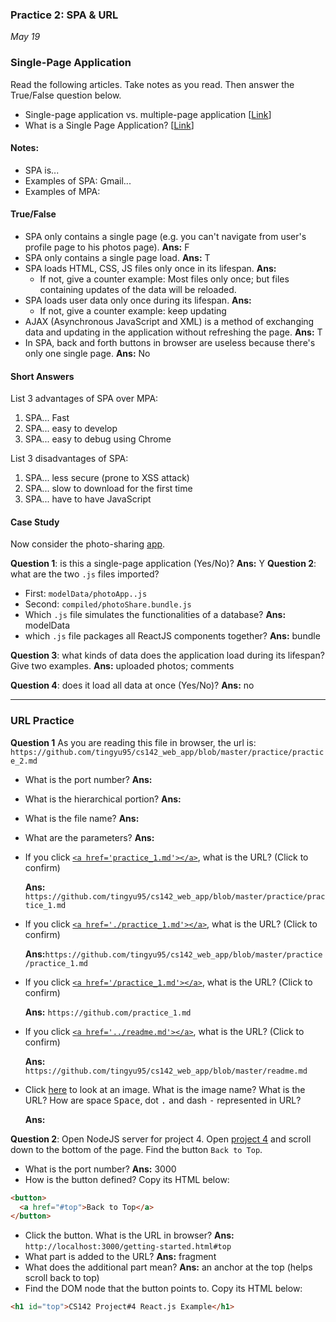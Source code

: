 ### Practice 2: SPA & URL
*May 19*

### Single-Page Application
Read the following articles. Take notes as you read. Then answer the True/False question below.
* Single-page application vs. multiple-page application [[Link](https://medium.com/@NeotericEU/single-page-application-vs-multiple-page-application-2591588efe58)]
* What is a Single Page Application? [[Link](https://flaviocopes.com/single-page-application/)]
#### Notes:
* SPA is...
* Examples of SPA: Gmail...
* Examples of MPA:

#### True/False
* SPA only contains a single page (e.g. you can't navigate from user's profile page to his photos page). **Ans:** F
* SPA only contains a single page load. **Ans:** T
* SPA loads HTML, CSS, JS files only once in its lifespan. **Ans:**
  - If not, give a counter example: Most files only once; but files containing updates of the data will be reloaded.
* SPA loads user data only once during its lifespan. **Ans:**
  - If not, give a counter example: keep updating
* AJAX (Asynchronous JavaScript and XML) is a method of exchanging data and updating in the application without refreshing the page. **Ans:** T
* In SPA, back and forth buttons in browser are useless because there's only one single page. **Ans:** No

#### Short Answers
List 3 advantages of SPA over MPA:
1. SPA... Fast
2. SPA... easy to develop
3. SPA... easy to debug using Chrome

List 3 disadvantages of SPA:
1. SPA... less secure (prone to XSS attack)
2. SPA... slow to download for the first time
3. SPA... have to have JavaScript

#### Case Study
Now consider the photo-sharing [app](https://github.com/tingyu95/cs142_web_app/blob/master/project5react/photo-share.html).

**Question 1**: is this a single-page application (Yes/No)? **Ans:**
Y
**Question 2**: what are the two `.js` files imported?
  * First: `modelData/photoApp..js`
  * Second: `compiled/photoShare.bundle.js`
  * Which `.js` file simulates the functionalities of a database? **Ans:** modelData
  * which `.js` file packages all ReactJS components together? **Ans:** bundle

**Question 3**: what kinds of data does the application load during its lifespan? Give two examples. **Ans:** uploaded photos; comments

**Question 4**: does it load all data at once (Yes/No)? **Ans:** no

___
### URL Practice
**Question 1** As you are reading this file in browser, the url is: `https://github.com/tingyu95/cs142_web_app/blob/master/practice/practice_2.md`
  - What is the port number?  **Ans:**
  - What is the hierarchical portion?  **Ans:**
  - What is the file name?  **Ans:**
  - What are the parameters?  **Ans:**
  - If you click <a href='practice_1.md'>`<a href='practice_1.md'></a>`</a>, what is the URL? (Click to confirm)

     **Ans:**
     `https://github.com/tingyu95/cs142_web_app/blob/master/practice/practice_1.md`

  - If you click <a href='./practice_1.md'>`<a href='./practice_1.md'></a>`</a>, what is the URL? (Click to confirm)

    **Ans:**`https://github.com/tingyu95/cs142_web_app/blob/master/practice/practice_1.md`

  - If you click <a href='/practice_1.md'>`<a href='/practice_1.md'></a>`</a>, what is the URL? (Click to confirm)

    **Ans:** `https://github.com/practice_1.md`

  - If you click <a href='../readme.md'>`<a href='../readme.md'></a>`</a>, what is the URL? (Click to confirm)

    **Ans:** `https://github.com/tingyu95/cs142_web_app/blob/master/readme.md`

  - Click [here](https://github.com/tingyu95/cs142_web_app/blob/master/screenshot/2019-05-18%20at%2011.16.18%20PM.png) to look at an image. What is the image name? What is the URL? How are space <kbd>Space</kbd>, dot <kbd>.</kbd> and dash <kbd>-</kbd> represented in URL?

    **Ans:**


**Question 2**: Open NodeJS server for project 4. Open [project 4](http://localhost:3000/getting-started.html) and scroll down to the bottom of the page. Find the button `Back to Top`.
* What is the port number? **Ans:** 3000
* How is the button defined? Copy its HTML below:

```HTML
<button>
  <a href="#top">Back to Top</a>
</button>
```

* Click the button. What is the URL in browser? **Ans:** `http://localhost:3000/getting-started.html#top`
* What part is added to the URL? **Ans:** fragment
* What does the additional part mean? **Ans:** an anchor at the top (helps scroll back to top)
* Find the DOM node that the button points to. Copy its HTML below:

```HTML
<h1 id="top">CS142 Project#4 React.js Example</h1>
```
